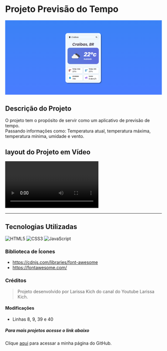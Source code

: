 # Projeto Previsão do Tempo

<img src="./images/previsao-tempo.png" alt="imagem da tela incial onde mostra os dados da previsão do tempo">

## Descrição do Projeto

<p>O projeto tem o propósito de servir como um aplicativo de previsão de tempo. <br>
Passando informações como: Temperatura atual, temperatura máxima, temperatura mínima, umidade e vento.

</p>

## layout do Projeto em Vídeo


![vídeo de apresentação](./images/previsao.mp4)


***

## Tecnologias Utilizadas

![HTML5](https://img.shields.io/badge/html5-%23E34F26.svg?style=for-the-badge&logo=html5&logoColor=white)
![CSS3](https://img.shields.io/badge/css3-%231572B6.svg?style=for-the-badge&logo=css3&logoColor=white)
![JavaScript](https://img.shields.io/badge/javascript-%23323330.svg?style=for-the-badge&logo=javascript&logoColor=%23F7DF1E)

### Biblioteca de Ícones

- https://cdnjs.com/libraries/font-awesome 
- https://fontawesome.com/


### Créditos

> <p>Projeto desenvolvido por Larissa Kich do canal do Youtube Larissa Kich.</p>

#### Modificações 

- Linhas 8, 9, 39 e 40 

##### Para mais projetos acesse o link abaixo

Clique [aqui](https://github.com/Paullo-Nunes) para acessar a minha página do GitHub.